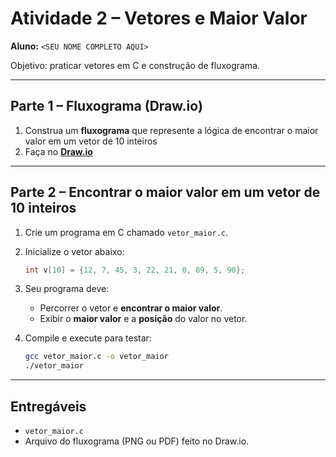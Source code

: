 # Atividade 2 – Vetores e Maior Valor

**Aluno:** `<SEU NOME COMPLETO AQUI>`

Objetivo: praticar vetores em C e construção de fluxograma.

---

## Parte 1 – Fluxograma (Draw.io)

1. Construa um **fluxograma** que represente a lógica de encontrar o maior valor em um vetor de 10 inteiros
2. Faça no [**Draw.io**](https://app.diagrams.net)

---

## Parte 2 – Encontrar o maior valor em um vetor de 10 inteiros

1. Crie um programa em C chamado `vetor_maior.c`.
2. Inicialize o vetor abaixo:
   ```c
   int v[10] = {12, 7, 45, 3, 22, 21, 0, 89, 5, 90};
   ```
3. Seu programa deve:
   - Percorrer o vetor e **encontrar o maior valor**.
   - Exibir o **maior valor** e a **posição** do valor no vetor.

4. Compile e execute para testar:
   ```bash
   gcc vetor_maior.c -o vetor_maior
   ./vetor_maior
   ```
---

## Entregáveis

- `vetor_maior.c` 
- Arquivo do fluxograma (PNG ou PDF) feito no Draw.io.
